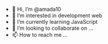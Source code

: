 - 👋 Hi, I’m @amada10
- 👀 I’m interested in development web
- 🌱 I’m currently learning JavaScript
- 💞️ I’m looking to collaborate on ...
- 📫 How to reach me ...

<!---
amada10/amada10 is a ✨ special ✨ repository because its `README.md` (this file) appears on your GitHub profile.
You can click the Preview link to take a look at your changes.
--->
